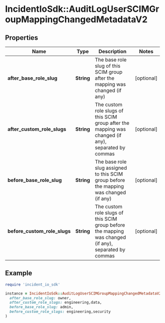 # IncidentIoSdk::AuditLogUserSCIMGroupMappingChangedMetadataV2

## Properties

| Name | Type | Description | Notes |
| ---- | ---- | ----------- | ----- |
| **after_base_role_slug** | **String** | The base role slug of this SCIM group after the mapping was changed (if any) | [optional] |
| **after_custom_role_slugs** | **String** | The custom role slugs of this SCIM group after the mapping was changed (if any), separated by commas | [optional] |
| **before_base_role_slug** | **String** | The base role slug assigned to this SCIM group before the mapping was changed (if any) | [optional] |
| **before_custom_role_slugs** | **String** | The custom role slugs of this SCIM group before the mapping was changed (if any), separated by commas | [optional] |

## Example

```ruby
require 'incident_io_sdk'

instance = IncidentIoSdk::AuditLogUserSCIMGroupMappingChangedMetadataV2.new(
  after_base_role_slug: owner,
  after_custom_role_slugs: engineering,data,
  before_base_role_slug: admin,
  before_custom_role_slugs: engineering,security
)
```

